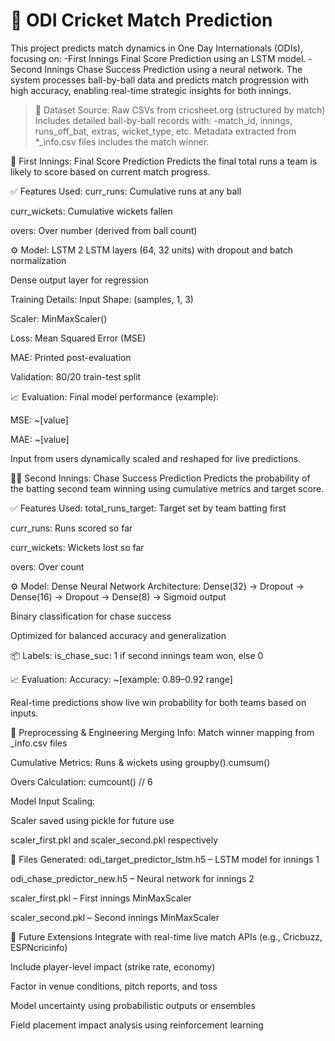 # 🏏 ODI Cricket Match Prediction
This project predicts match dynamics in One Day Internationals (ODIs), focusing on:
   -First Innings Final Score Prediction using an LSTM model.
   -Second Innings Chase Success Prediction using a neural network.
The system processes ball-by-ball data and predicts match progression with high accuracy, enabling real-time strategic insights for both innings.

> 📂 Dataset
Source: Raw CSVs from cricsheet.org (structured by match)
Includes detailed ball-by-ball records with:
   -match_id, innings, runs_off_bat, extras, wicket_type, etc.
Metadata extracted from *_info.csv files includes the match winner.

🧠 First Innings: Final Score Prediction
Predicts the final total runs a team is likely to score based on current match progress.

✅ Features Used:
curr_runs: Cumulative runs at any ball

curr_wickets: Cumulative wickets fallen

overs: Over number (derived from ball count)

⚙️ Model: LSTM
2 LSTM layers (64, 32 units) with dropout and batch normalization

Dense output layer for regression

Training Details:
Input Shape: (samples, 1, 3)

Scaler: MinMaxScaler()

Loss: Mean Squared Error (MSE)

MAE: Printed post-evaluation

Validation: 80/20 train-test split

📈 Evaluation:
Final model performance (example):

MSE: ~[value]

MAE: ~[value]

Input from users dynamically scaled and reshaped for live predictions.

🏃‍♂️ Second Innings: Chase Success Prediction
Predicts the probability of the batting second team winning using cumulative metrics and target score.

✅ Features Used:
total_runs_target: Target set by team batting first

curr_runs: Runs scored so far

curr_wickets: Wickets lost so far

overs: Over count

⚙️ Model: Dense Neural Network
Architecture: Dense(32) → Dropout → Dense(16) → Dropout → Dense(8) → Sigmoid output

Binary classification for chase success

Optimized for balanced accuracy and generalization

📦 Labels:
is_chase_suc: 1 if second innings team won, else 0

📈 Evaluation:
Accuracy: ~[example: 0.89–0.92 range]

Real-time predictions show live win probability for both teams based on inputs.

🔄 Preprocessing & Engineering
Merging Info: Match winner mapping from _info.csv files

Cumulative Metrics: Runs & wickets using groupby().cumsum()

Overs Calculation: cumcount() // 6

Model Input Scaling:

Scaler saved using pickle for future use

scaler_first.pkl and scaler_second.pkl respectively

📁 Files Generated:
odi_target_predictor_lstm.h5 – LSTM model for innings 1

odi_chase_predictor_new.h5 – Neural network for innings 2

scaler_first.pkl – First innings MinMaxScaler

scaler_second.pkl – Second innings MinMaxScaler

🔮 Future Extensions
Integrate with real-time live match APIs (e.g., Cricbuzz, ESPNcricinfo)

Include player-level impact (strike rate, economy)

Factor in venue conditions, pitch reports, and toss

Model uncertainty using probabilistic outputs or ensembles

Field placement impact analysis using reinforcement learning
